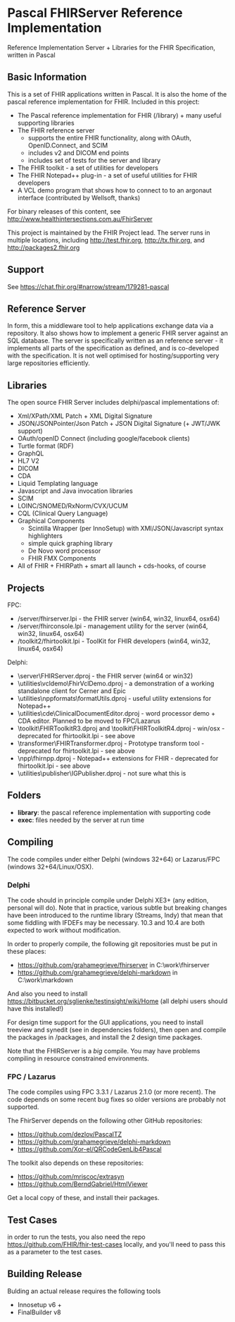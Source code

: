 # Pascal FHIRServer Reference Implementation

Reference Implementation Server + Libraries for the FHIR Specification, written in Pascal

## Basic Information

This is a set of FHIR applications written in Pascal. It is also 
the home of the pascal reference implementation for FHIR. Included 
in this project:
* The Pascal reference implementation for FHIR (/library) + many useful supporting libraries
* The FHIR reference server 
  * supports the entire FHIR functionality, along with OAuth, OpenID.Connect, and SCIM
  * includes v2 and DICOM end points
  * includes set of tests for the server and library 
* The FHIR toolkit - a set of utilities for developers
* The FHIR Notepad++ plug-in - a set of useful utilities for FHIR developers 
* A VCL demo program that shows how to connect to to an argonaut interface (contributed by Wellsoft, thanks)

For binary releases of this content, see http://www.healthintersections.com.au/FhirServer

This project is maintained by the FHIR Project lead. The server runs in 
multiple locations, including http://test.fhir.org, http://tx.fhir.org, and http://packages2.fhir.org

## Support

See <https://chat.fhir.org/#narrow/stream/179281-pascal>

## Reference Server

In form, this a middleware tool to help applications exchange data via a repository. 
It also shows how to implement a generic FHIR server against an SQL database. The server 
is specifically written as an reference server - it implements all parts of the 
specification as defined, and is co-developed with the specification. It is not 
well optimised for hosting/supporting very large repositories efficiently. 

## Libraries

The open source FHIR Server includes delphi/pascal implementations of:
* Xml/XPath/XML Patch + XML Digital Signature
* JSON/JSONPointer/Json Patch + JSON Digital Signature (+ JWT/JWK support)
* OAuth/openID Connect (including google/facebook clients)
* Turtle format (RDF)
* GraphQL
* HL7 V2
* DICOM
* CDA
* Liquid Templating language
* Javascript and Java invocation libraries
* SCIM
* LOINC/SNOMED/RxNorm/CVX/UCUM
* CQL (Clinical Query Language)
* Graphical Components
  * Scintilla Wrapper (per InnoSetup) with XMl/JSON/Javascript syntax highlighters
  * simple quick graphing library
  * De Novo word processor
  * FHIR FMX Components
* All of FHIR + FHIRPath + smart all launch + cds-hooks, of course

## Projects

FPC:
* /server/fhirserver.lpi - the FHIR server (win64, win32, linux64, osx64)
* /server/fhirconsole.lpi - management utility for the server  (win64, win32, linux64, osx64)
* /toolkit2/fhirtoolkit.lpi - ToolKit for FHIR developers (win64, win32, linux64, osx64)

Delphi:

* \server\FHIRServer.dproj - the FHIR server (win64 or win32)
* \utilities\vcldemo\FhirVclDemo.dproj - a demonstration of a working standalone client for Cerner and Epic
* \utilities\nppformats\formatUtils.dproj - useful utility extensions for Notepad++
* \utilities\cde\ClinicalDocumentEditor.dproj - word processor demo + CDA editor. Planned to be moved to FPC/Lazarus 
* \toolkit\FHIRToolkitR3.dproj and \toolkit\FHIRToolkitR4.dproj - win/osx - deprecated for fhirtoolkit.lpi - see above
* \transformer\FHIRTransformer.dproj - Prototype transform tool - deprecated for fhirtoolkit.lpi - see above
* \npp\fhirnpp.dproj - Notepad++ extensions for FHIR - deprecated for fhirtoolkit.lpi - see above
* \utilities\publisher\IGPublisher.dproj - not sure what this is

## Folders

* **library**: the pascal reference implementation with supporting code
* **exec**: files needed by the server at run time

## Compiling 

The code compiles under either Delphi (windows 32+64) or Lazarus/FPC (windows 32+64/Linux/OSX).

### Delphi

The code should in principle compile under Delphi XE3+ (any edition, personal will do). Note that 
in practice, various subtle but breaking changes have been introduced to the runtime library (Streams, 
Indy) that mean that some fiddling with IFDEFs may be necessary. 10.3 and 10.4 are both expected to 
work without modification.

In order to properly compile, the following git repositories must be put in these places:
- https://github.com/grahamegrieve/fhirserver in C:\work\fhirserver
- https://github.com/grahamegrieve/delphi-markdown in C:\work\markdown

And also you need to install https://bitbucket.org/sglienke/testinsight/wiki/Home (all delphi 
users should have this installed!)

For design time support for the GUI applications, you need to install treeview and 
synedit (see in dependencies folders), then open and compile the packages in /packages, 
and install the 2 design time packages.

Note that the FHIRServer is a *big* compile. You may have problems compiling in 
resource constrained environments.

### FPC / Lazarus

The code compiles using FPC 3.3.1 / Lazarus 2.1.0 (or more recent). The code depends on some 
recent bug fixes so older versions are probably not supported.
  
The FhirServer depends on the following other GitHub repositories:
* https://github.com/dezlov/PascalTZ
* https://github.com/grahamegrieve/delphi-markdown
* https://github.com/Xor-el/QRCodeGenLib4Pascal

The toolkit also depends on these repositories:
* https://github.com/mriscoc/extrasyn
* https://github.com/BerndGabriel/HtmlViewer

Get a local copy of these, and install their packages. 

## Test Cases

in order to run the tests, you also need the repo https://github.com/FHIR/fhir-test-cases locally, and you'll need to pass this as a parameter to the test cases.

## Building Release

Bulding an actual release requires the following tools
* Innosetup v6 + 
* FinalBuilder v8
